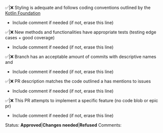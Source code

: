 ✅|❌ Styling is adequate and follows coding conventions outlined by the [Kotlin Foundation](https://kotlinlang.org/docs/reference/coding-conventions.html)
  * Include comment if needed (if not, erase this line)

✅|❌ New methods and functionalities have appropriate tests (testing edge cases + good coverage)
  * Include comment if needed (if not, erase this line)

✅|❌ Branch has an acceptable amount of commits with descriptive names and
  * Include comment if needed (if not, erase this line)

✅|❌ PR description matches the code outlined a has mentions to issues
  * Include comment if needed (if not, erase this line)

✅|❌ This PR attempts to implement a specific feature (no code blob or epic pr)
  * Include comment if needed (if not, erase this line)

Status: **Approved**|**Changes needed**|**Refused**
Comments:
